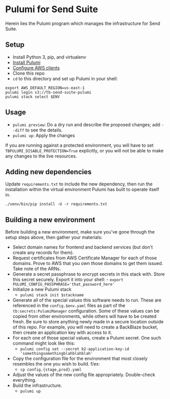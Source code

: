 # Pulumi for Send Suite

Herein lies the Pulumi program which manages the infrastructure for Send Suite.


## Setup

- Install Python 3, pip, and virtualenv
- [Install Pulumi](https://www.pulumi.com/docs/install/)
- [Configure AWS clients](https://docs.aws.amazon.com/cli/latest/userguide/cli-chap-configure.html)
- Clone this repo
- `cd` to this directory and set up Pulumi in your shell:

```
export AWS_DEFAULT_REGION=us-east-1
pulumi login s3://tb-send-suite-pulumi
pulumi stack select $ENV
```

## Usage

- `pulumi preview`: Do a dry run and describe the proposed changes; add `--diff` to see the details.
- `pulumi up`: Apply the changes

If you are running against a protected environment, you will have to set `TBPULUMI_DISABLE_PROTECTION=True`
explicitly, or you will not be able to make any changes to the live resources.


## Adding new dependencies

Update `requirements.txt` to include the new dependency, then run the installation within the
virtual environment Pulumi has built to operate itself in.

```
./venv/bin/pip install -U -r requirements.txt
```


## Building a new environment

Before building a new environment, make sure you've gone through the setup steps above, then gather your materials:

- Select domain names for frontend and backend services (but don't create any records for them).
- Request certificates from AWS Certificate Manager for each of those domains. Prove to AWS that you own those domains
    to get them issued. Take note of the ARNs.
- Generate a secret passphrase to encrypt secrets in this stack with. Store this secret securely. Export it into your
    shell:
        - `export PULUMI_CONFIG_PASSPHRASE='that_password_here'`
- Initialize a new Pulumi stack
    - `pulumi stack init $stackname`
- Generate all of the special values this software needs to run. These are referenced in the `config.$env.yaml` files
    as part of the `tb:secrets:PulumiManager` configuration. Some of these values can be copied from other environments,
    while others will have to be created fresh. Be sure to store anything newly made in a secure location outside of
    this repo. For example, you will need to create a BackBlaze bucket, then create an application key with access to
    it.
- For each one of those special values, create a Pulumi secret. One such command might look like this:
    - `pulumi config set --secret b2-application-key-id 'somethingsomethingblahblahblah'`
- Copy the configuration file for the environment that most closely resembles the one you wish to build. f/ex:
    - `cp config.{stage,prod}.yaml`
- Adjust the values of the new config file appropriately. Double-check everything.
- Build the infrastructure.
    - `pulumi up`